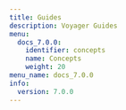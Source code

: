 ```yaml
---
title: Guides
description: Voyager Guides
menu:
  docs_7.0.0:
    identifier: concepts
    name: Concepts
    weight: 20
menu_name: docs_7.0.0
info:
  version: 7.0.0
---
```


